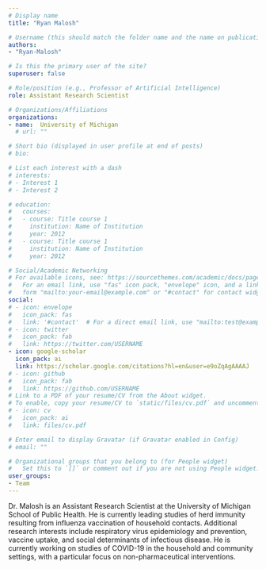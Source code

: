 ```yaml
---
# Display name
title: "Ryan Malosh"

# Username (this should match the folder name and the name on publications)
authors:
- "Ryan-Malosh"

# Is this the primary user of the site?
superuser: false

# Role/position (e.g., Professor of Artificial Intelligence)
role: Assistant Research Scientist

# Organizations/Affiliations
organizations:
- name:  University of Michigan
  # url: ""

# Short bio (displayed in user profile at end of posts)
# bio: 

# List each interest with a dash
# interests:
# - Interest 1
# - Interest 2

# education:
#   courses:
#   - course: Title course 1
#     institution: Name of Institution
#     year: 2012
#   - course: Title course 1
#     institution: Name of Institution
#     year: 2012

# Social/Academic Networking
# For available icons, see: https://sourcethemes.com/academic/docs/page-builder/#icons
#   For an email link, use "fas" icon pack, "envelope" icon, and a link in the
#   form "mailto:your-email@example.com" or "#contact" for contact widget.
social:
# - icon: envelope
#   icon_pack: fas
#   link: '#contact'  # For a direct email link, use "mailto:test@example.org".
# - icon: twitter
#   icon_pack: fab
#   link: https://twitter.com/USERNAME
- icon: google-scholar
  icon_pack: ai
  link: https://scholar.google.com/citations?hl=en&user=e9oZqAgAAAAJ
# - icon: github
#   icon_pack: fab
#   link: https://github.com/USERNAME
# Link to a PDF of your resume/CV from the About widget.
# To enable, copy your resume/CV to `static/files/cv.pdf` and uncomment the lines below.
# - icon: cv
#   icon_pack: ai
#   link: files/cv.pdf

# Enter email to display Gravatar (if Gravatar enabled in Config)
# email: ""

# Organizational groups that you belong to (for People widget)
#   Set this to `[]` or comment out if you are not using People widget.
user_groups:
- Team
---
```


Dr. Malosh is an Assistant Research Scientist at the University of Michigan School of Public Health. He is currently leading studies of herd immunity resulting from influenza vaccination of household contacts. Additional research interests include respiratory virus epidemiology and prevention, vaccine uptake, and social determinants of infectious disease. He is currently working on studies of COVID-19 in the household and community settings, with a particular focus on non-pharmaceutical interventions.
